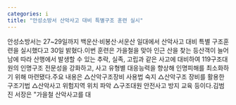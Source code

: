 ```yaml
---
categories: i
title: "안성소방서 산악사고 대비 특별구조 훈련 실시"
---
```

안성소방서는 27~29일까지 백운산·비봉산·서운산 일대에서 산악사고 대비 특별 구조훈련을 실시했다고 30일 밝혔다.이번 훈련은 가을철을 맞아 인근 산을 찾는 등산객이 늘어남에 따라 산행에서 발생할 수 있는 추락, 실족, 고립과 같은 사고에 대비하여 119구조대원의 인명구조 전문성을 강화하고, 사고 유형별 대응능력을 향상해 인명피해를 최소화하기 위해 마련됐다.주요 내용은 △산악구조장비 사용법 숙지 △산악구조 장비를 활용한 구조기법 △산악사고 위험지역 위치 파악 △구조대원 안전사고 방지 교육 등이다.김범진 서장은 "가을철 산악사고를 대